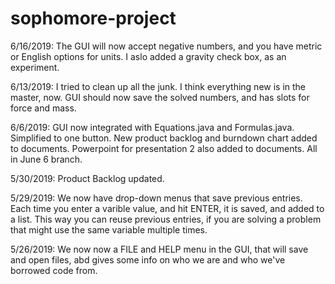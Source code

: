 # sophomore-project

6/16/2019: The GUI will now accept negative numbers, and you have metric or English options for units. I aslo added a gravity check box, as an experiment.

6/13/2019: I tried to clean up all the junk. I think everything new is in the master, now. GUI should now save the solved numbers, and has slots for force and mass.

6/6/2019: GUI now integrated with Equations.java and Formulas.java. Simplified to one button. New product backlog and burndown chart added to documents. Powerpoint for presentation 2 also added to documents. All in June 6 branch.

5/30/2019: Product Backlog updated.

5/29/2019: We now have drop-down menus that save previous entries. Each time you enter a varible value, and hit ENTER, it is saved, and added to a list. This way you can reuse previous entries, if you are solving a problem that might use the same variable multiple times.

5/26/2019: We now now a FILE and HELP menu in the GUI, that will save and open files, abd gives some info on who we are and who we've borrowed code from.
